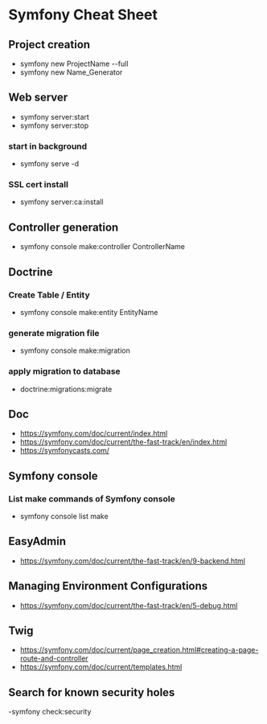 # Symfony Cheat Sheet

## Project creation
- symfony new ProjectName --full
- symfony new Name_Generator

## Web server
- symfony server:start
- symfony server:stop
### start in background
- symfony serve -d
### SSL cert install
- symfony server:ca:install

## Controller generation
- symfony console make:controller ControllerName

## Doctrine
### Create Table / Entity
- symfony console make:entity EntityName
### generate migration file
- symfony console make:migration
### apply migration to database
- doctrine:migrations:migrate 

## Doc
- https://symfony.com/doc/current/index.html
- https://symfony.com/doc/current/the-fast-track/en/index.html
- https://symfonycasts.com/

## Symfony console
### List make commands of Symfony console
- symfony console list make

## EasyAdmin
- https://symfony.com/doc/current/the-fast-track/en/9-backend.html

## Managing Environment Configurations
- https://symfony.com/doc/current/the-fast-track/en/5-debug.html

## Twig
- https://symfony.com/doc/current/page_creation.html#creating-a-page-route-and-controller
- https://symfony.com/doc/current/templates.html

## Search for known security holes
-symfony check:security
